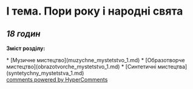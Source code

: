 <div id="hypercomments_widget" class="js-hypercomments-widget invisible"></div>

І тема. Пори року і народні свята
=============================================
## <i>18 годин</i>

<p><b>Зміст розділу:</b></p>
   * [Музичне  мистецтво](muzуchne_mуstetstvo_1.md)
   * [Образотворче мистецтво](obrazotvorche_mуstetstvo_1.md)
   * [Синтетичні мистецтва](sуntetуchny_mуstetstva_1.md)

<div class="js-hypercomments-container">
<a href="http://hypercomments.com" class="hc-link" title="comments widget">comments powered by HyperComments</a>
</div>